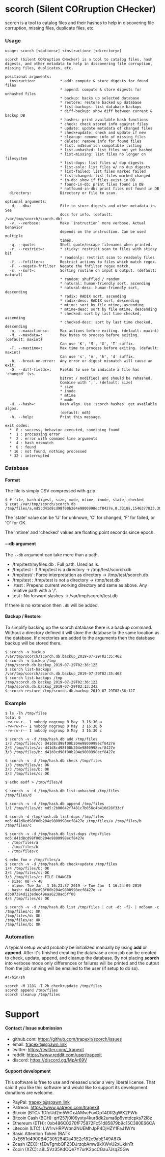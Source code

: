# scorch (Silent CORruption CHecker)

scorch is a tool to catalog files and their hashes to help in discovering file corruption, missing files, duplicate files, etc.

### Usage

```
usage: scorch [<options>] <instruction> [<directory>]

scorch (Silent CORruption CHecker) is a tool to catalog files, hash
digests, and other metadata to help in discovering file corruption,
missing files, duplicates, etc.

positional arguments:
  instruction:           * add: compute & store digests for found files
                         * append: compute & store digests for unhashed files
                         * backup: backs up selected database
                         * restore: restore backed up database
                         * list-backups: list database backups
                         * diff-backup: show diff between current & backup DB
                         * hashes: print available hash functions
                         * check: check stored info against files
                         * update: update metadata of changed files
                         * check+update: check and update if new
                         * cleanup: remove info of missing files
                         * delete: remove info for found files
                         * list: md5sum'ish compatible listing
                         * list-unhashed: list files not yet hashed
                         * list-missing: list files no longer on filesystem
                         * list-dups: list files w/ dup digests
                         * list-solo: list files w/ no dup digests
                         * list-failed: list files marked failed
                         * list-changed: list files marked changed
                         * in-db: show if files exist in DB
                         * found-in-db: print files found in DB
                         * notfound-in-db: print files not found in DB
  directory:             Directory or file to scan.

optional arguments:
  -d, --db=:             File to store digests and other metadata in. See
                         docs for info. (default: /var/tmp/scorch/scorch.db)
  -v, --verbose:         Make `instruction` more verbose. Actual behavior
                         depends on the instruction. Can be used multiple
                         times.
  -q, --quote:           Shell quote/escape filenames when printed.
  -r, --restrict=:       * sticky: restrict scan to files with sticky bit
                         * readonly: restrict scan to readonly files
  -f, --fnfilter=:       Restrict actions to files which match regex.
  -F, --negate-fnfilter  Negate the fnfilter regex match.
  -s, --sort=:           Sorting routine on input & output. (default: natural)
                         * random: shuffled / random
                         * natural: human-friendly sort, ascending
                         * natural-desc: human-friendly sort, descending
                         * radix: RADIX sort, ascending
                         * radix-desc: RADIX sort, descending
                         * mtime: sort by file mtime, ascending
                         * mtime-desc: sort by file mtime, descending
                         * checked: sort by last time checked, ascending
                         * checked-desc: sort by last time checked, descending
  -m, --maxactions=:     Max actions before exiting. (default: maxint)
  -M, --maxdata=:        Max bytes to process before exiting. (default: maxint)
                         Can use 'K', 'M', 'G', 'T' suffix.
  -T, --maxtime=:        Max time to process before exiting. (default: maxint)
                         Can use 's', 'm', 'h', 'd' suffix.
  -b, --break-on-error:  Any error or digest mismatch will cause an exit.
  -D, --diff-fields=:    Fields to use to indicate a file has 'changed' (vs.
                         bitrot / modified) and should be rehashed.
                         Combine with ','. (default: size)
                         * size
                         * inode
                         * mtime
                         * mode
  -H, --hash=:           Hash algo. Use 'scorch hashes' get available algos.
                         (default: md5)
  -h, --help:            Print this message.

exit codes:
  *  0 : success, behavior executed, something found
  *  1 : processing error
  *  2 : error with command line arguments
  *  4 : hash mismatch
  *  8 : found
  * 16 : not found, nothing processed
  * 32 : interrupted
```

### Database

#### Format

The file is simply CSV compressed with gzip.

```
$ # file, hash:digest, size, mode, mtime, inode, state, checked
$ zcat /var/tmp/scorch/scorch.db
/tmp/files/a,md5:d41d8cd98f00b204e9800998ecf8427e,0,33188,1546377833.3844686,123456,0,1588895022.6193066
```

The 'state' value can be 'U' for unknown, 'C' for changed, 'F' for failed, or 'O' for OK.

The 'mtime' and 'checked' values are floating point seconds since epoch.


#### --db argument

The `--db` argument can take more than a path.

* /tmp/test/myfiles.db : Full path. Used as is.
* /tmp/test : If /tmp/test is a directory -> /tmp/test/scorch.db
* /tmp/test/ : Force interpretation as directory -> /tmp/test/scorch.db
* /tmp/test : /tmp/test is not a directory -> /tmp/test.db
* ./test : Prepend current working directory and same as above. Any relative path with a '/'.
* test : No forward slashes -> /var/tmp/scorch/test.db

If there is no extension then `.db` will be added.


#### Backup / Restore

To simplify backing up the scorch database there is a backup command. Without a directory defined it will store the database to the same location as the database. If directories are added to the arguments then the database backup will be stored there.

```
$ scorch -v backup
/var/tmp/scorch/scorch.db.backup_2019-07-29T02:35:46Z
$ scorch -v backup /tmp
/tmp/scorch.db.backup_2019-07-29T02:36:12Z
$ scorch list-backups
/var/tmp/scorch/scorch.db.backup_2019-07-29T02:35:46Z
$ scorch list-backups /tmp
/tmp/scorch.db.backup_2019-07-29T02:36:12Z
/tmp/scorch.db.backup_2019-07-29T02:13:34Z
$ scorch restore /tmp/scorch.db.backup_2019-07-29T02:36:12Z
```


### Example

```
$ ls -lh /tmp/files
total 0
-rw-rw-r-- 1 nobody nogroup 0 May  3 16:30 a
-rw-rw-r-- 1 nobody nogroup 0 May  3 16:30 b
-rw-rw-r-- 1 nobody nogroup 0 May  3 16:30 c

$ scorch -v -d /tmp/hash.db add /tmp/files
1/3 /tmp/files/c: d41d8cd98f00b204e9800998ecf8427e
2/3 /tmp/files/a: d41d8cd98f00b204e9800998ecf8427e
3/3 /tmp/files/b: d41d8cd98f00b204e9800998ecf8427e

$ scorch -v -d /tmp/hash.db check /tmp/files
1/3 /tmp/files/a: OK
2/3 /tmp/files/b: OK
3/3 /tmp/files/c: OK

$ echo asdf > /tmp/files/d

$ scorch -v -d /tmp/hash.db list-unhashed /tmp/files
/tmp/files/d

$ scorch -v -d /tmp/hash.db append /tmp/files
1/1 /tmp/files/d: md5:2b00042f7481c7b056c4b410d28f33cf

$ scorch -d /tmp/hash.db list-dups /tmp/files
md5:d41d8cd98f00b204e9800998ecf8427e /tmp/files/a /tmp/files/b /tmp/files/c

$ scorch -v -d /tmp/hash.db list-dups /tmp/files
md5:d41d8cd98f00b204e9800998ecf8427e
 - /tmp/files/a
 - /tmp/files/b
 - /tmp/files/c

$ echo foo > /tmp/files/a
$ scorch -v -d /tmp/hash.db check+update /tmp/files
1/4 /tmp/files/b: OK
2/4 /tmp/files/c: OK
3/3 /tmp/files/c: FILE CHANGED
 - size: 0B -> 4B
 - mtime: Tue Jan  1 16:23:57 2019 -> Tue Jan  1 16:24:09 2019
 - hash: d41d8cd98f00b204e9800998ecf8427e -> d3b07384d113edec49eaa6238ad5ff00
4/4 /tmp/files/d: OK

$ scorch -v -d /tmp/hash.db list /tmp/files | cut -d: -f2- | md5sum -c
/tmp/files/c: OK
/tmp/files/d: OK
/tmp/files/a: OK
/tmp/files/b: OK
```


### Automation

A typical setup would probably be initialized manually by using **add** or **append**. After it's finished creating the database a cron job can be created to check, update, append, and cleanup the database. By not placing **scorch** into verbose mode only differences or failures will be printed and the output from the job running will be emailed to the user (if setup to do so).

```
#!/bin/sh

scorch -M 128G -T 2h check+update /tmp/files
scorch append /tmp/files
scorch cleanup /tmp/files
```


# Support

#### Contact / Issue submission

* github.com: https://github.com/trapexit/scorch/issues
* email: trapexit@spawn.link
* twitter: https://twitter.com/_trapexit
* reddit: https://www.reddit.com/user/trapexit
* discord: https://discord.gg/MpAr69V


#### Support development

This software is free to use and released under a very liberal license. That said if you like this software and would like to support its development donations are welcome.

* PayPal: trapexit@spawn.link
* Patreon: https://www.patreon.com/trapexit
* Bitcoin (BTC): 1DfoUd2m5WCxJAMvcFuvDpT4DR2gWX2PWb
* Bitcoin Cash (BCH): qrf257j0l09yxty4kur8dk2uma8p5vntdcpks72l8z
* Ethereum (ETH): 0xb486C0270fF75872Fc51d85879b9c15C380E66CA
* Litecoin (LTC): LW1rvHRPWtm2NUEMhJpP4DjHZY1FaJ1WYs
* Basic Attention Token (BAT): 0xE651d4900B4C305284Da43E2e182e9abE149A87A
* Zcash (ZEC): t1ZwTgmbQF23DJrzqbAmw8kXWvU2xUkkhTt
* Zcoin (XZC): a8L5Vz35KdCQe7Y7urK2pcCGau7JsqZ5Gw
